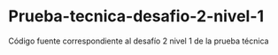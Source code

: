 # Prueba-tecnica-desafio-2-nivel-1
Código fuente correspondiente al desafío 2 nivel 1 de la prueba técnica
